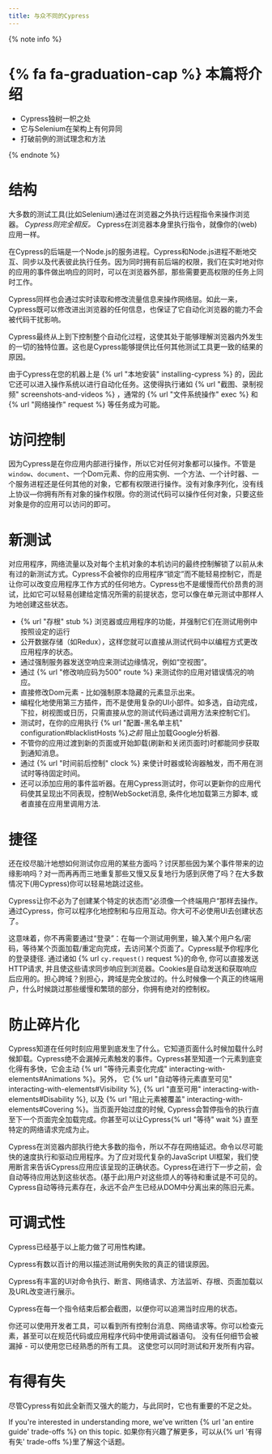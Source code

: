 ```yaml
---
title: 与众不同的Cypress
---
```


{% note info %}
# {% fa fa-graduation-cap %} 本篇将介绍

- Cypress独树一帜之处
- 它与Selenium在架构上有何异同
- 打破前例的测试理念和方法

{% endnote %}

# 结构

大多数的测试工具(比如Selenium)通过在浏览器之外执行远程指令来操作浏览器。 *Cypress则完全相反。* Cypress在浏览器本身里执行指令，就像你的(web)应用一样。

在Cypress的后端是一个Node.js的服务进程。Cypress和Node.js进程不断地交互、同步以及代表彼此执行任务。因为同时拥有前后端的权限，我们在实时地对你的应用的事件做出响应的同时，可以在浏览器外部，那些需要更高权限的任务上同时工作。

Cypress同样也会通过实时读取和修改流量信息来操作网络层。如此一来，Cypress既可以修改进出浏览器的任何信息，也保证了它自动化浏览器的能力不会被代码干扰影响。

Cypress最终从上到下控制整个自动化过程，这使其处于能够理解浏览器内外发生的一切的独特位置。这也是Cypress能够提供比任何其他测试工具更一致的结果的原因。

由于Cypress在您的机器上是 {% url "本地安装" installing-cypress %} 的，因此它还可以进入操作系统以进行自动化任务。这使得执行诸如 {% url "截图、录制视频" screenshots-and-videos %} ，通常的 {% url "文件系统操作" exec %} 和 {% url "网络操作" request %} 等任务成为可能。

# 访问控制

因为Cypress是在你应用内部进行操作，所以它对任何对象都可以操作。不管是`window`、`document`、一个Dom元素、你的应用实例、一个方法、一个计时器、一个服务进程还是任何其他的对象，它都有权限进行操作。没有对象序列化，没有线上协议—你拥有所有对象的操作权限。你的测试代码可以操作任何对象，只要这些对象是你的应用可以访问的即可。

# 新测试

对应用程序，网络流量以及对每个主机对象的本机访问的最终控制解锁了以前从未有过的新测试方式。Cypress不会被你的应用程序“锁定”而不能轻易控制它，而是让你可以改变应用程序工作方式的任何地方。Cypress也不是缓慢而代价昂贵的测试，比如它可以轻易创建给定情况所需的前提状态，您可以像在单元测试中那样人为地创建这些状态。

- {% url "存根" stub %} 浏览器或应用程序的功能，并强制它们在测试用例中按照设定的运行
- 公开数据存储（如Redux），这样您就可以直接从测试代码中以编程方式更改应用程序的状态。
- 通过强制服务器发送空响应来测试边缘情况，例如“空视图”。
- 通过 {% url "修改响应码为500" route %} 来测试你的应用对错误情况的响应。
- 直接修改Dom元素 - 比如强制原本隐藏的元素显示出来。
- 编程化地使用第三方插件，而不是使用复杂的UI小部件。如多选，自动完成，下拉，树视图或日历，只需直接从您的测试代码通过调用方法来控制它们。
- 测试时，在你的应用执行 {% url "配置-黑名单主机" configuration#blacklistHosts %}*之前* 阻止加载Google分析器.
- 不管你的应用过渡到新的页面或开始卸载(刷新和关闭页面时)时都能同步获取到通知消息。
- 通过 {% url "时间前后控制" clock %} 来使计时器或轮询器触发，而不用在测试时等待固定时间。
- 还可以添加应用的事件监听器。在用Cypress测试时，你可以更新你的应用代码使其呈现出不同表现，控制WebSocket消息, 条件化地加载第三方脚本, 或者直接在应用里调用方法.

# 捷径

还在绞尽脑汁地想如何测试你应用的某些方面吗？讨厌那些因为某个事件带来的边缘影响吗？对一而再再而三地重复那些又慢又反复地行为感到厌倦了吗？在大多数情况下(用Cypress)你可以轻易地跳过这些。

Cypress让你不必为了创建某个特定的状态而“必须像一个终端用户“那样去操作。通过Cypress，你可以程序化地控制和与应用互动。你大可不必使用UI去创建状态了。

这意味着，你不再需要通过“登录”：在每一个测试用例里，输入某个用户名/密码，等待某个页面加载/重定向完成，去访问某个页面了。Cypress赋予你程序化的登录捷径. 通过诸如 {% url `cy.request()` request %}的命令, 你可以直接发送HTTP请求, 并且使这些请求同步响应到浏览器。Cookies是自动发送和获取响应后应用的。担心跨域？别担心，跨域是完全放过的。什么时候像一个真正的终端用户，什么时候跳过那些缓慢和繁琐的部分，你拥有绝对的控制权。

# 防止碎片化

Cypress知道在任何时刻应用里到底发生了什么。它知道页面什么时候加载什么时候卸载。Cypress绝不会漏掉元素触发的事件。Cypress甚至知道一个元素到底变化得有多快，它会主动 {% url "等待元素变化完成" interacting-with-elements#Animations %}。另外， 它 {% url "自动等待元素直至可见" interacting-with-elements#Visibility %}, {% url "直至可用" interacting-with-elements#Disability %}, 以及 {% url "阻止元素被覆盖" interacting-with-elements#Covering %}。当页面开始过度的时候, Cypress会暂停指令的执行直至下一个页面完全加载完成。你甚至可以让Cypress{% url "等待" wait %} 直至特定的网络请求完成为止。

Cypress在浏览器内部执行绝大多数的指令，所以不存在网络延迟。命令以尽可能快的速度执行和驱动应用程序。为了应对现代复杂的JavaScript UI框架，我们使用断言来告诉Cypress应用应该呈现的正确状态。Cypress在进行下一步之前，会自动等待应用达到这些状态。(基于此)用户对这些烦人的等待和重试是不可见的。Cypress自动等待元素存在，永远不会产生已经从DOM中分离出来的陈旧元素。

# 可调式性

Cypress已经基于以上能力做了可用性构建。

Cypress有数以百计的用以描述测试用例失败的真正的错误原因。

Cypress有丰富的UI对命令执行、断言、网络请求、方法监听、存根、页面加载以及URL改变进行展示。

Cypress在每一个指令结束后都会截图，以便你可以追溯当时应用的状态。

你还可以使用开发者工具，可以看到所有控制台消息、网络请求等。你可以检查元素，甚至可以在规范代码或应用程序代码中使用调试器语句。 没有任何细节会被漏掉 - 可以使用您已经熟悉的所有工具。 这使您可以同时测试和开发所有内容。

# 有得有失

尽管Cypress有如此全新而又强大的能力，与此同时，它也有重要的不足之处。

If you're interested in understanding more, we've written {% url 'an entire guide' trade-offs %} on this topic.
如果你有兴趣了解更多，可以从{% url '有得有失' trade-offs %}里了解这个话题。